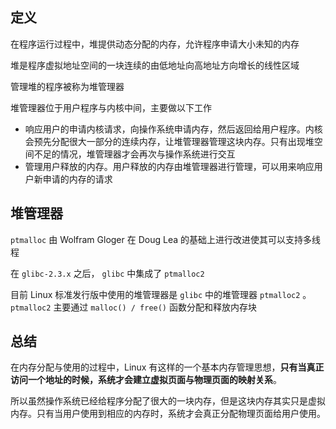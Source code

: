 ## 定义
在程序运行过程中，堆提供动态分配的内存，允许程序申请大小未知的内存

堆是程序虚拟地址空间的一块连续的由低地址向高地址方向增长的线性区域

管理堆的程序被称为堆管理器

堆管理器位于用户程序与内核中间，主要做以下工作

- 响应用户的申请内核请求，向操作系统申请内存，然后返回给用户程序。内核会预先分配很大一部分的连续内存，让堆管理器管理这块内存。只有出现堆空间不足的情况，堆管理器才会再次与操作系统进行交互
- 管理用户释放的内存。用户释放的内存由堆管理器进行管理，可以用来响应用户新申请的内存的请求

## 堆管理器
`ptmalloc` 由 Wolfram Gloger 在 Doug Lea 的基础上进行改进使其可以支持多线程

在 `glibc-2.3.x` 之后， `glibc` 中集成了 `ptmalloc2`

目前 Linux 标准发行版中使用的堆管理器是 `glibc` 中的堆管理器 `ptmalloc2` 。 `ptmalloc2` 主要通过 `malloc() / free()` 函数分配和释放内存块

## 总结
在内存分配与使用的过程中，Linux 有这样的一个基本内存管理思想，**只有当真正访问一个地址的时候，系统才会建立虚拟页面与物理页面的映射关系**。 

所以虽然操作系统已经给程序分配了很大的一块内存，但是这块内存其实只是虚拟内存。只有当用户使用到相应的内存时，系统才会真正分配物理页面给用户使用。